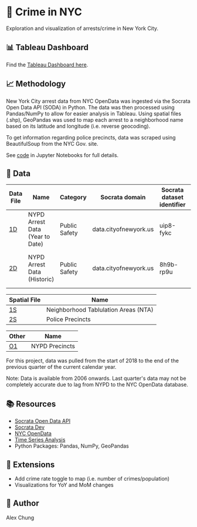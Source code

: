 # :statue_of_liberty: Crime in NYC

Exploration and visualization of arrests/crime in New York City.  

## :bar_chart: Tableau Dashboard 

Find the [Tableau Dashboard here](https://public.tableau.com/views/NYPDArrests/Arrests?:display_count=y&publish=yes&:origin=viz_share_link "Tableau Public - Alex Chung | Crime in NYC").  

## :chart_with_upwards_trend: Methodology
New York City arrest data from NYC OpenData was ingested via the Socrata Open Data API (SODA) in Python.  The data was then processed using Pandas/NumPy to allow for easier analysis in Tableau.  Using spatial files (.shp), GeoPandas was used to map each arrest to a neighborhood name based on its latitude and longitude (i.e. reverse geocoding).  

To get information regarding police precincts, data was scraped using BeautifulSoup from the NYC Gov. site.  

See [code](Code/) in Jupyter Notebooks for full details.

## :floppy_disk: Data

Data File | Name  | Category | Socrata domain | Socrata dataset identifier | Data range | Update frequency
------------- | ------------- |------------- | ------------- |------------- | ------------- | -------------
[1D](https://data.cityofnewyork.us/Public-Safety/NYPD-Arrest-Data-Year-to-Date-/uip8-fykc) | NYPD Arrest Data (Year to Date)  | Public Safety | data.cityofnewyork.us  | uip8-fykc | Year to date | Quarterly
[2D](https://data.cityofnewyork.us/Public-Safety/NYPD-Arrests-Data-Historic-/8h9b-rp9u) | NYPD Arrest Data (Historic)  | Public Safety | data.cityofnewyork.us  | 8h9b-rp9u | 2006 to end of previous calendar year | Annually


Spatial File  | Name
------------- | -------------
[1S](https://data.cityofnewyork.us/City-Government/Neighborhood-Tabulation-Areas-NTA-/cpf4-rkhq) | Neighborhood Tablulation Areas (NTA)
[2S](https://data.cityofnewyork.us/Public-Safety/Police-Precincts/78dh-3ptz) | Police Precincts

Other  | Name
------------- | -------------
[O1](https://www1.nyc.gov/site/nypd/bureaus/patrol/precincts-landing.page) | NYPD Precincts  


For this project, data was pulled from the start of 2018 to the end of the previous quarter of the current calendar year.  

Note: Data is available from 2006 onwards.  Last quarter's data may not be completely accurate due to lag from NYPD to the NYC OpenData database.


## :books: Resources

 * [Socrata Open Data API](https://github.com/xmunoz/sodapy)  
 * [Socrata Dev](https://dev.socrata.com/)  
 * [NYC OpenData](https://opendata.cityofnewyork.us/)  
 * [Time Series Analysis](https://dev.socrata.com/blog/2019/10/07/time-series-analysis-with-jupyter-notebooks-and-socrata.html)  
 * Python Packages: Pandas, NumPy, GeoPandas  

## :pencil: Extensions
 * Add crime rate toggle to map (i.e. number of crimes/population)
 * Visualizations for YoY and MoM changes

## :wave: Author
Alex Chung
